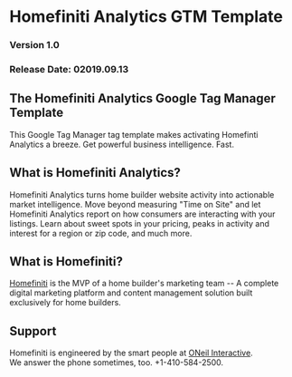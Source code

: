 # Homefiniti Analytics GTM Template
### Version 1.0
### Release Date: 02019.09.13

## The Homefiniti Analytics Google Tag Manager Template
This Google Tag Manager tag template makes activating Homefinti Analytics a breeze. Get powerful business intelligence. Fast.

## What is Homefiniti Analytics?
Homefiniti Analytics turns home builder website activity into actionable market intelligence. Move beyond measuring "Time on Site" and let Homefiniti Analytics report on how consumers are interacting with your listings. Learn about sweet spots in your pricing, peaks in activity and interest for a region or zip code, and much more. 

## What is Homefiniti?
[Homefiniti](https://homefiniti.com) is the MVP of a home builder's marketing team -- A complete digital marketing platform and content management solution built exclusively for home builders. 

## Support
Homefiniti is engineered by the smart people at [ONeil Interactive](https://oneilinteractive.com/contact/).  
We answer the phone sometimes, too. +1-410-584-2500.

